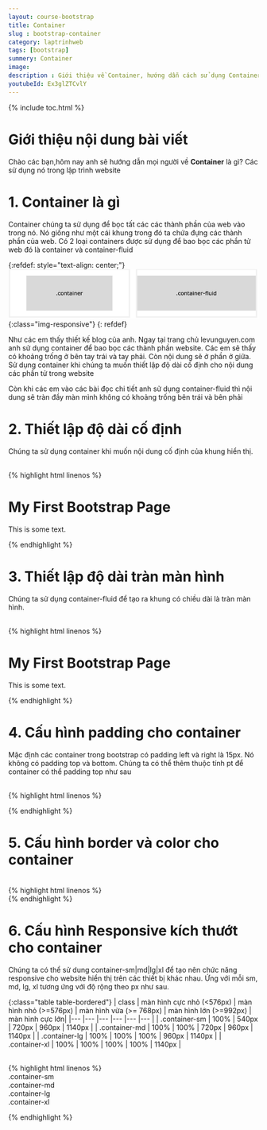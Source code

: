 ```yaml
---
layout: course-bootstrap
title: Container 
slug : bootstrap-container
category: laptrinhweb
tags: [bootstrap]
summery: Container
image:
description : Giới thiệu về Container, hướng dẫn cách sử dụng Container trong lập trình web.
youtubeId: Ex3glZTCvlY
---
```


{% include toc.html %}

# **Giới thiệu nội dung bài viết**

Chào các bạn,hôm nay anh sẽ hướng dẫn mọi người về <b>Container</b> là gì? Các sử dụng nó trong lập trình website 

# **1. Container là gì**

Container chúng ta sử dụng để bọc tất các các thành phần của web vào trong nó. Nó giống như một cái khung trong đó ta chứa đựng các thành phần của web. Có 2 loại containers được sử dụng để bao bọc các phần tử web đó là container và container-fluid


{:refdef: style="text-align: center;"}
![container](/images/post/boostrap/container.png){:class="img-responsive"}
{: refdef}

Như các em thấy thiết kế blog của anh. Ngay tại trang chủ levunguyen.com anh sử dụng container để bao bọc các thành phần website. Các em sẽ thấy có khoảng trống ở bên tay trái và tay phải. Còn nội dung sẽ ở phần ở giữa. Sử dụng container khi chúng ta muốn thiết lập độ dài cố định cho nội dung các phần tử trong website

Còn khi các em vào các bài đọc chi tiết anh sử dụng container-fluid thì nội dung sẽ tràn đầy màn mình không có khoảng trống bên trái và bên phải

# **2. Thiết lập độ dài cố định**

Chúng ta sử dụng container khi muốn nội dung cố định của khung hiển thị. 

<br>
{% highlight html  linenos %}

 <div class="container">
  <h1>My First Bootstrap Page</h1>
  <p>This is some text.</p>
</div> 

{% endhighlight %}


# **3. Thiết lập độ dài tràn màn hình**

Chúng ta sử dụng container-fluid để tạo ra khung có chiều dài là tràn màn hình.

<br>
{% highlight html  linenos %}

 <div class="container-fluid">
  <h1>My First Bootstrap Page</h1>
  <p>This is some text.</p>
</div> 

{% endhighlight %}

# **4. Cấu hình padding cho container**

Mặc định các container trong bootstrap có padding left và right là 15px. Nó không có padding top và bottom. Chúng ta có thể thêm thuộc tính pt để container có thể padding top như sau

<br>
{% highlight html  linenos %}

 <div class="container pt-3"></div> 

{% endhighlight %}

# **5. Cấu hình border và color cho container**

<br>
{% highlight html  linenos %}

<div class="container p-3 my-3 border"></div>

<div class="container p-3 my-3 bg-dark text-white"></div>

<div class="container p-3 my-3 bg-primary text-white"></div> 
{% endhighlight %}

# **6. Cấu hình Responsive kích thướt cho container**

Chúng ta có thể sử dung container-sm|md|lg|xl để tạo nên chức năng responsive cho website hiển thị trên các thiết bị khác nhau. Ứng với mỗi sm, md, lg, xl tương ứng với độ rộng theo px như sau.

{:class="table table-bordered"}
|  class            |  màn hình cực nhỏ (<576px) |  màn hình nhỏ (>=576px) | màn hình vừa (>= 768px) | màn hình lớn (>=992px) | màn hình cực lớn|
|---                |---                         |---                      |---                      |---                     |---              |
| .container-sm     | 100%                       | 540px                   |  720px                  | 960px                  | 1140px          |
| .container-md     | 100%                       | 100%                    |  720px                  | 960px                  | 1140px          |
| .container-lg     | 100%                       | 100%                    |  100%                   | 960px                  | 1140px          |
| .container-xl     | 100%                       | 100%                    |  100%                   | 100%                   | 1140px          |

<br>
{% highlight html  linenos %}

<div class="container-sm">.container-sm</div>
<div class="container-md">.container-md</div>
<div class="container-lg">.container-lg</div>
<div class="container-xl">.container-xl</div> 

{% endhighlight %}


